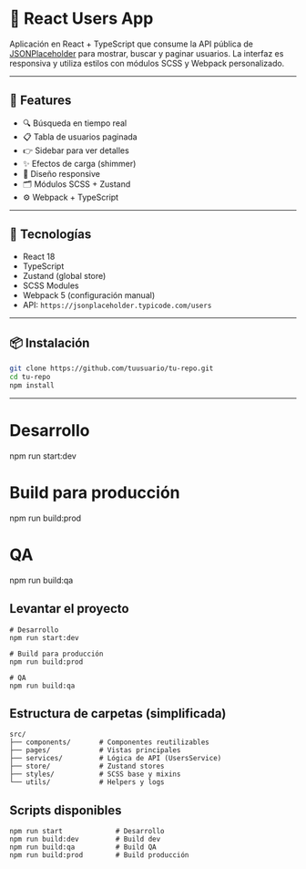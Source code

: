 # 🧩 React Users App

Aplicación en React + TypeScript que consume la API pública de [JSONPlaceholder](https://jsonplaceholder.typicode.com/users) para mostrar, buscar y paginar usuarios. La interfaz es responsiva y utiliza estilos con módulos SCSS y Webpack personalizado.

---

## 🚀 Features

- 🔍 Búsqueda en tiempo real
- 📋 Tabla de usuarios paginada
- 👉 Sidebar para ver detalles
- ✨ Efectos de carga (shimmer)
- 📱 Diseño responsive
- 🗂️ Módulos SCSS + Zustand
- ⚙️ Webpack + TypeScript

---

## 🧰 Tecnologías

- React 18
- TypeScript
- Zustand (global store)
- SCSS Modules
- Webpack 5 (configuración manual)
- API: `https://jsonplaceholder.typicode.com/users`

---

## 📦 Instalación

```bash
git clone https://github.com/tuusuario/tu-repo.git
cd tu-repo
npm install
```

---

# Desarrollo

npm run start:dev

# Build para producción

npm run build:prod

# QA

npm run build:qa

## Levantar el proyecto

```
# Desarrollo
npm run start:dev

# Build para producción
npm run build:prod

# QA
npm run build:qa

```

## Estructura de carpetas (simplificada)

```
src/
├── components/       # Componentes reutilizables
├── pages/            # Vistas principales
├── services/         # Lógica de API (UsersService)
├── store/            # Zustand stores
├── styles/           # SCSS base y mixins
└── utils/            # Helpers y logs

```

## Scripts disponibles

```
npm run start             # Desarrollo
npm run build:dev         # Build dev
npm run build:qa          # Build QA
npm run build:prod        # Build producción

```
